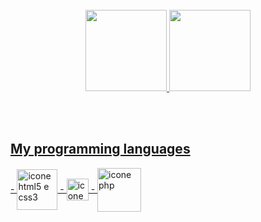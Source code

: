 
<br>
<div align="center">
   <a href="https://github.com/emanoelferreirals">
   <img height="130em" src="https://github-readme-stats.vercel.app/api?username=emanoelferreirals&show_icons=true&theme=chartreuse-dark&include_all_commits=true&count_private=true"/>
   <img height="130em" src="https://github-readme-stats.vercel.app/api/top-langs/?username=emanoelferreirals&layout=compact&langs_count=7&theme=highcontrast"/>
</div> 

<br><br>
<div>
  <h2>My programming languages</h2>
    <!-- <img align="center" alt="java" height="40" width="50"src="https://cdn-icons-png.flaticon.com/512/226/226777.png"/>-->
         -
    <img align="center" src="https://upload.wikimedia.org/wikipedia/commons/thumb/1/10/CSS3_and_HTML5_logos_and_wordmarks.svg/791px-CSS3_and_HTML5_logos_and_wordmarks.svg.png" alt="icone html5 e css3" heigth="33" width="65">
         -
     <img align="center" src="https://cdn-icons-png.flaticon.com/512/5968/5968292.png" alt="icone javaScript" heigth="17" width="35">
        -
      <img align="center" src="https://www.svgrepo.com/show/303208/php-1-logo.svg" alt="icone php" height="70">
  </div>
     
<!--
**emanoelflsdev/emanoelflsdev** is a ✨ _special_ ✨ repository because its `README.md` (this file) appears on your GitHub profile.

Here are some ideas to get you started:

- 🔭 I’m currently working on ...
- 🌱 I’m currently learning ...
- 👯 I’m looking to collaborate on ...
- 🤔 I’m looking for help with ...
- 💬 Ask me about ...
- 📫 How to reach me: ...
- 😄 Pronouns: ...
- ⚡ Fun fact: ...
-->
